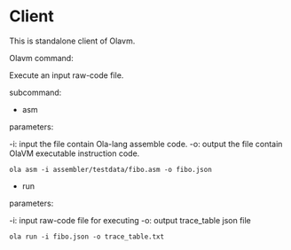 # Client
This is standalone client of Olavm. 

Olavm command:

Execute an input raw-code file.

subcommand:

* asm

parameters:

-i: input the file contain Ola-lang assemble code.
-o: output the file contain OlaVM executable instruction code.

```
ola asm -i assembler/testdata/fibo.asm -o fibo.json
```

* run

parameters:

-i: input raw-code file for executing
-o: output trace_table json file

```
ola run -i fibo.json -o trace_table.txt
```
